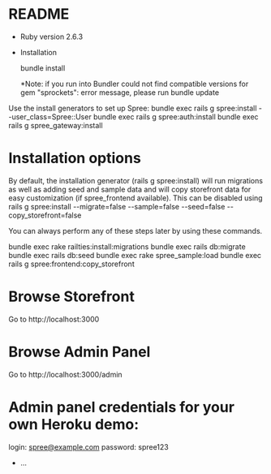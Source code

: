 # README

* Ruby version
  2.6.3

* Installation

   bundle install

   *Note: if you run into Bundler could not find compatible versions for gem "sprockets": error message, please run
   bundle update


Use the install generators to set up Spree:
  bundle exec rails g spree:install --user_class=Spree::User
  bundle exec rails g spree:auth:install
  bundle exec rails g spree_gateway:install

# Installation options
  By default, the installation generator (rails g spree:install) will run migrations as well as adding seed and sample data and will copy storefront data for easy customization (if spree_frontend available). This can be disabled using
  rails g spree:install --migrate=false --sample=false --seed=false --copy_storefront=false

You can always perform any of these steps later by using these commands.

bundle exec rake railties:install:migrations
bundle exec rails db:migrate
bundle exec rails db:seed
bundle exec rake spree_sample:load
bundle exec rails g spree:frontend:copy_storefront

# Browse Storefront
Go to http://localhost:3000

# Browse Admin Panel
Go to http://localhost:3000/admin

# Admin panel credentials for your own Heroku demo:

 login: spree@example.com
 password: spree123



* ...
